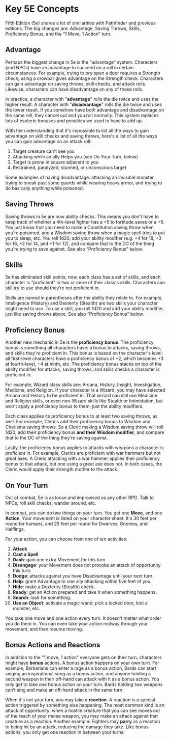 # Key 5E Concepts

Fifth Edition (5e) shares a lot of similarities with Pathfinder and previous editions. The big changes are: Advantage, Saving Throws, Skills, Proficiency Bonus, and the “1 Move, 1 Action” turn. 

## Advantage

Perhaps the biggest change in 5e is the "advantage" system. Characters (and NPCs) have an advantage to succeed on a roll in certain circumstances. For example, trying to pry open a door requires a Strength check; using a crowbar gives advantage on the Strength check. Characters can gain advantage on saving throws, skill checks, and attack rolls. Likewise, characters can have disadvantage on any of those rolls. 

In practice, a character with "**advantage**" rolls the die twice and uses the higher result. A character with "**disadvantage**" rolls the die twice and uses the lower result. If you somehow have both advantage and disadvantage on the same roll, they cancel out and you roll normally. This system replaces lots of esoteric bonuses and penalties we used to have to add up. 

With the understanding that it's impossible to list all the ways to gain advantage on skill checks and saving throws, here's a list of all the ways you can gain advantage on an attack roll:

1. Target creature can't see you
2. Attacking while an ally Helps you (see On Your Turn, below)
3. Target is prone in square adjacent to you
4. Restrained, paralyzed, stunned, or unconscious target

Some examples of having disadvantage: attacking an invisible monster, trying to sneak past some guards while wearing heavy armor, and trying to do basically anything while poisoned.

## Saving Throws

Saving throws in 5e are now ability checks. This means you don't have to keep track of whether a 4th-level fighter has a +5 to fortitude saves or a +6. You just know that you need to make a Constitution saving throw when you're poisoned, and a Wisdom saving throw when a magic spell tries to put you to sleep, etc. You roll 1d20, add your ability modifier (e.g. +4 for 18, +3 for 16, +2 for 14, and +1 for 12), and compare that to the DC of the thing you're trying to save against. See also “Proficiency Bonus” below. 

## Skills

5e has eliminated skill points; now, each class has a set of skills, and each character is "proficient" in two or more of their class's skills. Characters can still try to use should they’re not proficient in. 

Skills are named in parentheses after the ability they relate to. For example, Intelligence (History) and Dexterity (Stealth) are two skills your character might need to use. To use a skill, you roll 1d20 and add your ability modifier, just like saving throws above. See also “Proficiency Bonus” below. 

## Proficiency Bonus

Another new mechanic in 5e is the **proficiency bonus**. The proficiency bonus is something all characters have: a bonus to attacks, saving throws, and skills they're proficient in. This bonus is based on the character's level: all first-level characters have a proficiency bonus of +2, which becomes +3 at fourth-level, +4 at ninth, etc. The proficiency bonus stacks on top of the ability modifier for attacks, saving throws, and skills checks a character is proficient in. 

For example, Wizard class skills are: Arcana, History, Insight, Investigation, Medicine, and Religion. If your character is a Wizard, you may have selected Arcana and History to be proficient in. That wizard can still use Medicine and Religion skills, or even non-Wizard skills like Stealth or Intimidation, but won't apply a proficiency bonus to them; just the ability modifiers. 

Each class applies its proficiency bonus to at least two saving throws, as well. For example, Clerics add their proficiency bonus to Wisdom and Charisma saving throws. So a Cleric making a Wisdom saving throw will roll 1d20, add their proficiency bonus **and their Wisdom modifier**, and compare that to the DC of the thing they’re saving against. 

Lastly, the proficiency bonus applies to attacks with weapons a character is proficient in. For example, Clerics are proficient with war hammers but not great axes. A Cleric attacking with a war hammer applies their proficiency bonus to that attack, but one using a great axe does not. In both cases, the Cleric would apply their strength mother to the attack. 

## On Your Turn

Out of combat, 5e is as loose and improvised as any other RPG. Talk to NPCs, roll skill checks, wander around, etc. 

In combat, you can do two things on your turn. You get one **Move**, and one **Action**. Your movement is listed on your character sheet. It's 30 feet per round for humans, and 25 feet per round for Dwarves, Gnomes, and Halflings.

For your action, you can choose from one of ten activities:
1. **Attack**
2. **Cast a Spell**
3. **Dash**: gain one extra Movement for this turn.
4. **Disengage**: your Movement does not provoke an attack of opportunity this turn.
5. **Dodge**: attacks against you have Disadvantage until your next turn.
6. **Help**: grant Advantage to one ally attacking within five feet of you.
7. **Hide**: make a Dexterity (Stealth) check. 
8. **Ready**: get an Action prepared and take it when something happens.
9. **Search**: look for something.
10. **Use an Object**: activate a magic wand, pick a locked door, loot a monster, etc.

You take one move and one action every turn. It doesn't matter what order you do them in. You can even take your action midway through your movement, and then resume moving.

## Bonus Actions and Reactions

In addition to the "1 move, 1 action" everyone gets on their turn, characters might have **bonus** actions. A bonus action happens on your own turn. For example, Barbarians can enter a rage as a bonus action, Bards can start singing an inspirational song as a bonus action, and anyone holding a second weapon in their off-hand can attack with it as a bonus action. You only get to take one bonus action on your turn. Bards holding two weapons can’t sing and make an off-hand attack in the same turn. 

When it's not your turn, you may take a **reaction**. A reaction is a special action triggered by something else happening. The most common kind is an attack of opportunity: when a hostile creature that you can see moves out of the reach of your melee weapon, you may make an attack against that creature as a reaction. Another example: Fighters may **parry** as a reaction to being hit by an attack, reducing the damage they take. Like bonus actions, you only get one reaction in between your turns.
